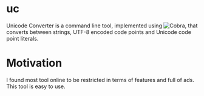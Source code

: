 # uc

Unicode Converter is a command line tool, implemented using ![Cobra](https://pkg.go.dev/github.com/spf13/cobra), that converts between strings, UTF-8 encoded code points and Unicode code point literals. 

# Motivation
I found most tool online to be restricted in terms of features and full of ads. This tool is easy to use.

